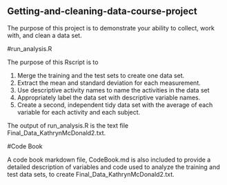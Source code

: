 ## Getting-and-cleaning-data-course-project
The purpose of this project is to demonstrate your ability to collect, work with, and clean a data set.

#run_analysis.R

The purpose of this Rscript is to 
1. Merge the training and the test sets to create one data set.
2. Extract the mean and standard deviation for each measurement.
3. Use descriptive activity names to name the activities in the data set
4. Appropriately label the data set with descriptive variable names.
5. Create a second, independent tidy data set with the average of each variable for each activity and each subject.

The output of run_analysis.R is the text file Final_Data_KathrynMcDonald2.txt.

#Code Book

A code book markdown file, CodeBook.md is also included to provide a detailed description of variables and code used to analyze the training and test data sets, to create Final_Data_KathrynMcDonald2.txt.
